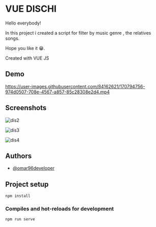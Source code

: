 
# VUE DISCHI
Hello everybody!  


In this project i created a script for filter by music genre , the relatives songs. 

Hope you like it 😁.

Created with VUE JS


## Demo


https://user-images.githubusercontent.com/84162621/170794756-974d0507-708e-4567-a857-85c28308e2d4.mp4


## Screenshots
![dis2](https://user-images.githubusercontent.com/84162621/170790352-b7538a1d-57e1-4249-abcb-0d6a540de445.png)

![dis3](https://user-images.githubusercontent.com/84162621/170790358-09316c17-04c7-4ecc-bd7c-f3a02214de73.png)

![dis4](https://user-images.githubusercontent.com/84162621/170790366-de8cb477-bfb9-4e55-bfe6-8d544eb78b5a.png)


## Authors

- [@omar96developer](https://github.com/omar96developer)



## Project setup
```
npm install
```

### Compiles and hot-reloads for development
```
npm run serve
```
